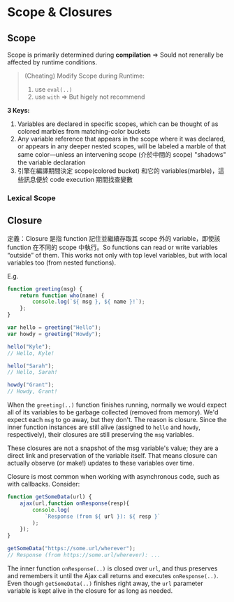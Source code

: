 # Scope & Closures

## Scope

Scope is primarily determined during **compilation** => Sould not renerally be affected by runtime conditions.

> (Cheating) Modify Scope during Runtime: 
> 1. use `eval(..)`
> 2. use `with` => But higely not recommend

**3 Keys:**

1. Variables are declared in specific scopes, which can be thought of as colored marbles from matching-color buckets
2. Any variable reference that appears in the scope where it was declared, or appears in any deeper nested scopes, will be labeled a marble of that same color—unless an intervening scope (介於中間的 scope) "shadows" the variable declaration
3. 引擎在編譯期間決定 scope(colored bucket) 和它的 variables(marble)，這些訊息便於 code execution 期間找查變數

### Lexical Scope


## Closure

定義：Closure 是指 function 記住並繼續存取其 scope 外的 variable，即使該 function 在不同的 scope 中執行。So functions can read or write variables “outside” of them. This works not only with top level variables, but with local variables too (from nested functions).

E.g.

```javascript
function greeting(msg) {
    return function who(name) {
        console.log(`${ msg }, ${ name }!`);
    };
}

var hello = greeting("Hello");
var howdy = greeting("Howdy");

hello("Kyle");
// Hello, Kyle!

hello("Sarah");
// Hello, Sarah!

howdy("Grant");
// Howdy, Grant!
```

When the `greeting(..)` function finishes running, normally we would expect all of its variables to be garbage collected (removed from memory). We'd expect each `msg` to go away, but they don't. The reason is closure. Since the inner function instances are still alive (assigned to `hello` and `howdy`, respectively), their closures are still preserving the `msg` variables.

These closures are not a snapshot of the msg variable's value; they are a direct link and preservation of the variable itself. That means closure can actually observe (or make!) updates to these variables over time.

Closure is most common when working with asynchronous code, such as with callbacks. Consider:

```javascript
function getSomeData(url) {
    ajax(url,function onResponse(resp){
        console.log(
            `Response (from ${ url }): ${ resp }`
        );
    });
}

getSomeData("https://some.url/wherever");
// Response (from https://some.url/wherever): ...
```

The inner function `onResponse(..)` is closed over `url`, and thus preserves and remembers it until the Ajax call returns and executes `onResponse(..)`. Even though `getSomeData(..)` finishes right away, the `url` parameter variable is kept alive in the closure for as long as needed.
